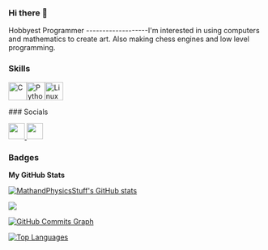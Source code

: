 ### Hi there 👋

Hobbyest Programmer
-------------------I'm interested in using computers and mathematics to create art. Also making chess engines and low level programming.

### Skills


<p align="left">
<a href="https://docs.microsoft.com/en-us/cpp/?view=msvc-170" target="_blank" rel="noreferrer"><img src="https://raw.githubusercontent.com/danielcranney/readme-generator/main/public/icons/skills/c-colored.svg" width="36" height="36" alt="C" /></a><a href="https://www.python.org/" target="_blank" rel="noreferrer"><img src="https://raw.githubusercontent.com/danielcranney/readme-generator/main/public/icons/skills/python-colored.svg" width="36" height="36" alt="Python" /></a><a href="https://www.linux.org" target="_blank" rel="noreferrer"><img src="https://raw.githubusercontent.com/danielcranney/readme-generator/main/public/icons/skills/linux-colored.svg" width="36" height="36" alt="Linux" /></a></p>
### Socials<p align="left"> <a href="https://www.github.com/MathandPhysicsStuff" target="_blank" rel="noreferrer"> <picture> <source media="(prefers-color-scheme: dark)" srcset="https://raw.githubusercontent.com/danielcranney/readme-generator/main/public/icons/socials/github-dark.svg" /> <source media="(prefers-color-scheme: light)" srcset="https://raw.githubusercontent.com/danielcranney/readme-generator/main/public/icons/socials/github.svg" /> <img src="https://raw.githubusercontent.com/danielcranney/readme-generator/main/public/icons/socials/github.svg" width="32" height="32" /> </picture> </a> <a href="https://www.youtube.com/@ShapeofSpace51" target="_blank" rel="noreferrer"> <picture> <source media="(prefers-color-scheme: dark)" srcset="undefined" /> <source media="(prefers-color-scheme: light)" srcset="https://raw.githubusercontent.com/danielcranney/readme-generator/main/public/icons/socials/youtube.svg" /> <img src="https://raw.githubusercontent.com/danielcranney/readme-generator/main/public/icons/socials/youtube.svg" width="32" height="32" /> </picture> </a></p>

### Badges

<b>My GitHub Stats</b>

<a href="http://www.github.com/MathandPhysicsStuff"><img src="https://github-readme-stats.vercel.app/api?username=MathandPhysicsStuff&show_icons=true&hide=stars,prs,issues,contribs&count_private=true&title_color=0891b2&text_color=10b981&icon_color=0891b2&bg_color=000000&hide_border=true&show_icons=true" alt="MathandPhysicsStuff's GitHub stats" /></a>

<a href="http://www.github.com/MathandPhysicsStuff"><img src="https://github-readme-streak-stats.herokuapp.com/?user=MathandPhysicsStuff&stroke=10b981&background=000000&ring=0891b2&fire=0891b2&currStreakNum=10b981&currStreakLabel=0891b2&sideNums=10b981&sideLabels=10b981&dates=10b981&hide_border=true" /></a>

<a href="http://www.github.com/MathandPhysicsStuff"><img src="https://github-readme-activity-graph.cyclic.app/graph?username=MathandPhysicsStuff&bg_color=000000&color=10b981&line=0891b2&point=10b981&area_color=000000&area=true&hide_border=true&custom_title=GitHub%20Commits%20Graph" alt="GitHub Commits Graph" /></a>

<a href="https://github.com/MathandPhysicsStuff" align="left"><img src="https://github-readme-stats.vercel.app/api/top-langs/?username=MathandPhysicsStuff&langs_count=10&title_color=0891b2&text_color=10b981&icon_color=0891b2&bg_color=000000&hide_border=true&locale=en&custom_title=Top%20%Languages" alt="Top Languages" /></a>
